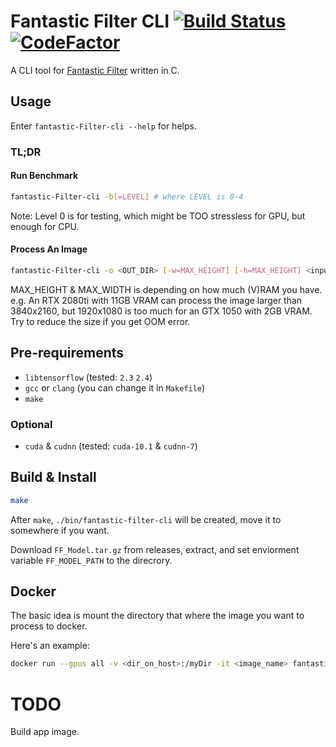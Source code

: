 # Fantastic Filter CLI [![Build Status](https://travis-ci.com/ray1422/Fantastic-Filter-CLI.svg?branch=master)](https://travis-ci.com/ray1422/Fantastic-Filter-CLI) [![CodeFactor](https://www.codefactor.io/repository/github/ray1422/fantastic-filter-cli/badge)](https://www.codefactor.io/repository/github/ray1422/fantastic-filter-cli)
A CLI tool for [Fantastic Filter](https://ray-fish.me/Fantastic-Filter-Professional-Plus) written in C.

## Usage
Enter `fantastic-Filter-cli --help` for helps.
### TL;DR
#### Run Benchmark
```bash
fantastic-Filter-cli -b[=LEVEL] # where LEVEL is 0-4
```
Note: Level 0 is for testing, which might be TOO stressless for GPU, but enough for CPU.

#### Process An Image
```bash
fantastic-Filter-cli -o <OUT_DIR> [-w=MAX_HEIGHT] [-h=MAX_HEIGHT] <input_files...>
```
MAX_HEIGHT & MAX_WIDTH is depending on how much (V)RAM you have. e.g. An RTX 2080ti with 11GB VRAM can process the image larger than 3840x2160, but 1920x1080 is too much for an GTX 1050 with 2GB VRAM. Try to reduce the size if you get <span title="Out of Memory">OOM</span> error.
## Pre-requirements
- `libtensorflow` (tested: `2.3` `2.4`)
- `gcc` or `clang` (you can change it in `Makefile`)
- `make`
### Optional
- `cuda` & `cudnn` (tested: `cuda-10.1` & `cudnn-7`)


## Build & Install
```bash
make
```
After `make`, `./bin/fantastic-filter-cli` will be created, move it to somewhere if you want.

Download `FF_Model.tar.gz` from releases, extract, and set enviorment variable `FF_MODEL_PATH` to the direcrory.

## Docker

The basic idea is mount the directory that where the image you want to process to docker.

Here's an example:
```bash
docker run --gpus all -v <dir_on_host>:/myDir -it <image_name> fantastic-filter-cli tmp -o /myDir <filename>
```

# TODO
Build app image.

